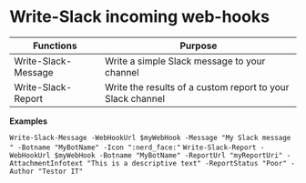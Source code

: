 # Write-Slack incoming web-hooks

Functions | Purpose
----------|--------
Write-Slack-Message | Write a simple Slack message to your channel
Write-Slack-Report | Write the results of a custom report to your Slack channel

**Examples**

`Write-Slack-Message -WebHookUrl $myWebHook -Message "My Slack message " -Botname "MyBotName" -Icon ":nerd_face:"`
`Write-Slack-Report -WebHookUrl $myWebHook -Botname "MyBotName" -ReportUrl "myReportUri" -AttachmentInfotext "This is a descriptive text" -ReportStatus "Poor" -Author "Testor IT"`
